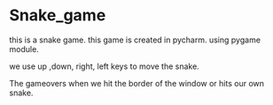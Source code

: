 # Snake_game

this is a snake game.
this game is created in pycharm. using pygame module.

we use up ,down, right, left keys to move the snake.

The gameovers when we hit the border of the window or hits our own snake.

